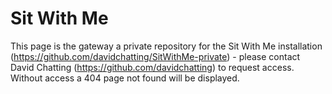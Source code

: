 Sit With Me
===========
This page is the gateway a private repository for the Sit With Me installation (https://github.com/davidchatting/SitWithMe-private) - please contact David Chatting (https://github.com/davidchatting) to request access. Without access a 404 page not found will be displayed.
